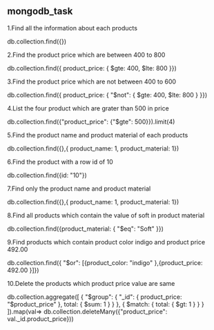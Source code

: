 ## mongodb_task
1.Find all the information about each products

db.collection.find({})

2.Find the product price which are between 400 to 800

db.collection.find({ product_price: { $gte: 400, $lte: 800 }})

3.Find the product price which are not between 400 to 600

db.collection.find({ product_price: { "$not": { $gte: 400, $lte: 800 } }})

4.List the four product which are grater than 500 in price 

db.collection.find({"product_price": {"$gte": 500}}).limit(4)

5.Find the product name and product material of each products

db.collection.find({},{ product_name: 1, product_material: 1})

6.Find the product with a row id of 10

db.collection.find({id: "10"})

7.Find only the product name and product material

db.collection.find({},{ product_name: 1, product_material: 1})

8.Find all products which contain the value of soft in product material 

db.collection.find({product_material: { "$eq": "Soft" }})

9.Find products which contain product color indigo  and product price 492.00

db.collection.find({ "$or": [{product_color: "indigo" },{product_price: 492.00 }]})

10.Delete the products which product price value are same

 db.collection.aggregate([   {     "$group": {       "_id": {         product_price: "$product_price"       },       total: {         $sum: 1       }     }   },   {     $match: {       total: {         $gt: 1       }     }   } ]).map(val=>  db.collection.deleteMany({"product_price": val._id.product_price}))
